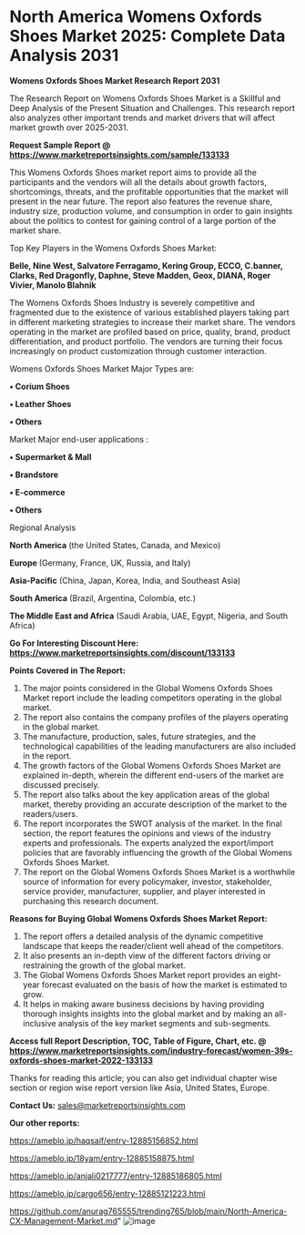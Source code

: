 # North America Womens Oxfords Shoes Market 2025: Complete Data Analysis 2031

<strong>Womens Oxfords Shoes Market Research Report 2031</strong>

The Research Report on Womens Oxfords Shoes Market is a Skillful and Deep Analysis of the Present Situation and Challenges. This research report also analyzes other important trends and market drivers that will affect market growth over 2025-2031.

<strong>Request Sample Report @ <a href=https://www.marketreportsinsights.com/sample/133133>https://www.marketreportsinsights.com/sample/133133</a></strong>

This Womens Oxfords Shoes market report aims to provide all the participants and the vendors will all the details about growth factors, shortcomings, threats, and the profitable opportunities that the market will present in the near future. The report also features the revenue share, industry size, production volume, and consumption in order to gain insights about the politics to contest for gaining control of a large portion of the market share.

Top Key Players in the Womens Oxfords Shoes Market:

<strong>Belle, Nine West, Salvatore Ferragamo, Kering Group, ECCO, C.banner, Clarks, Red Dragonfly, Daphne, Steve Madden, Geox, DIANA, Roger Vivier, Manolo Blahnik</strong>

The Womens Oxfords Shoes Industry is severely competitive and fragmented due to the existence of various established players taking part in different marketing strategies to increase their market share. The vendors operating in the market are profiled based on price, quality, brand, product differentiation, and product portfolio. The vendors are turning their focus increasingly on product customization through customer interaction.

Womens Oxfords Shoes Market Major Types are:

<strong>• Corium Shoes

• Leather Shoes

• Others</strong>

Market Major end-user applications :

<strong>• Supermarket & Mall

• Brandstore

• E-commerce

• Others</strong>

Regional Analysis

</u><strong><b>North America</b></strong> (the United States, Canada, and Mexico)

<strong><b>Europe </b></strong>(Germany, France, UK, Russia, and Italy)

<strong><b>Asia-Pacific</b></strong> (China, Japan, Korea, India, and Southeast Asia)

<strong><b>South America</b></strong> (Brazil, Argentina, Colombia, etc.)

<strong><b>The Middle East and Africa</b></strong> (Saudi Arabia, UAE, Egypt, Nigeria, and South Africa)

<strong>Go For Interesting Discount Here: <a href=https://www.marketreportsinsights.com/discount/133133>https://www.marketreportsinsights.com/discount/133133</a></strong>

<strong>Points Covered in The Report:</strong>
<ol>
  <li>The major points considered in the Global Womens Oxfords Shoes Market report include the leading competitors operating in the global market.</li>
  <li>The report also contains the company profiles of the players operating in the global market.</li>
  <li>The manufacture, production, sales, future strategies, and the technological capabilities of the leading manufacturers are also included in the report.</li>
  <li>The growth factors of the Global Womens Oxfords Shoes Market are explained in-depth, wherein the different end-users of the market are discussed precisely.</li>
  <li>The report also talks about the key application areas of the global market, thereby providing an accurate description of the market to the readers/users.</li>
  <li>The report incorporates the SWOT analysis of the market. In the final section, the report features the opinions and views of the industry experts and professionals. The experts analyzed the export/import policies that are favorably influencing the growth of the Global Womens Oxfords Shoes Market.</li>
  <li>The report on the Global Womens Oxfords Shoes Market is a worthwhile source of information for every policymaker, investor, stakeholder, service provider, manufacturer, supplier, and player interested in purchasing this research document.</li>
</ol>
<strong>Reasons for Buying Global Womens Oxfords Shoes Market Report:</strong>

<ol>
  <li>The report offers a detailed analysis of the dynamic competitive landscape that keeps the reader/client well ahead of the competitors.</li>
  <li>It also presents an in-depth view of the different factors driving or restraining the growth of the global market.</li>
  <li>The Global Womens Oxfords Shoes Market report provides an eight-year forecast evaluated on the basis of how the market is estimated to grow.</li>
  <li>It helps in making aware business decisions by having providing thorough insights insights into the global market and by making an all-inclusive analysis of the key market segments and sub-segments.</li>
</ol>
<strong>Access full Report Description, TOC, Table of Figure, Chart, etc. @ <a href=https://www.marketreportsinsights.com/industry-forecast/women-39s-oxfords-shoes-market-2022-133133>https://www.marketreportsinsights.com/industry-forecast/women-39s-oxfords-shoes-market-2022-133133</a></strong>


Thanks for reading this article; you can also get individual chapter wise section or region wise report version like Asia, United States, Europe.

<strong>Contact Us:</strong>
sales@marketreportsinsights.com

<strong>Our other reports:</strong>

<a href=https://ameblo.jp/haqsaif/entry-12885156852.html>https://ameblo.jp/haqsaif/entry-12885156852.html</a>

<a href=https://ameblo.jp/18yam/entry-12885158875.html>https://ameblo.jp/18yam/entry-12885158875.html</a>

<a href=https://ameblo.jp/anjali0217777/entry-12885186805.html>https://ameblo.jp/anjali0217777/entry-12885186805.html</a>

<a href=https://ameblo.jp/cargo656/entry-12885121223.html>https://ameblo.jp/cargo656/entry-12885121223.html</a>

<a href=https://github.com/anurag765555/trending765/blob/main/North-America-CX-Management-Market.md>https://github.com/anurag765555/trending765/blob/main/North-America-CX-Management-Market.md</a>"
![image](https://github.com/user-attachments/assets/d44c27e9-b65a-42c9-af1c-bec8bc6b7265)
